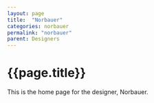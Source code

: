```yaml
---
layout: page
title:  "Norbauer"
categories: norbauer
permalink: "norbauer"
parent: Designers
---
```

# {{page.title}}

This is the home page for the designer, Norbauer.
